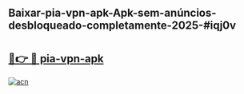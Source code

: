 ## Baixar-pia-vpn-apk-Apk-sem-anúncios-desbloqueado-completamente-2025-#iqj0v

# <h2><a href="https://ainizakaria.my?title=pia-vpn-apk&ref=22M">🔗👉 🔴 pia-vpn-apk</a></h2>

[![acn](https://github.com/user-attachments/assets/0f9c940e-d8b0-45ae-aac7-cd30a18b3e1c)](https://ainizakaria.my?title=pia-vpn-apk&ref=22M)

